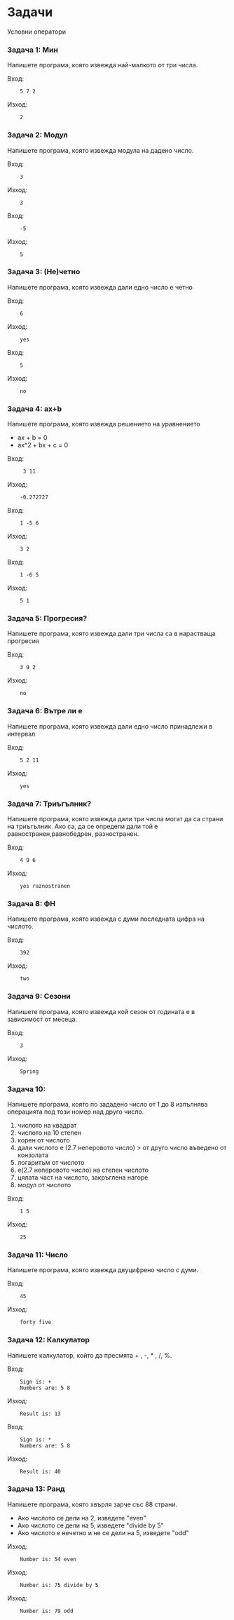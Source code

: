 Задачи
====================

Условни оператори

### Задача 1: Мин
Напишете програма, която извежда най-малкото от три числа.

Вход:
```
    5 7 2
```

Изход:
```
    2
```

### Задача 2: Модул
Напишете програма, която извежда модула на дадено число.

Вход:
```
    3
```
Изход:
```
    3
```

Вход:
```
    -5
```
Изход:
```
    5
```

### Задача 3: (Не)четно
Напишете програма, която извежда дали едно число е четно

Вход:
```
    6
```
Изход:
```
    yes
```

Вход:
```
    5
```
Изход:
```
    no
```


### Задача 4: ax+b
Напишете програма, която извежда решението на уравнението
* аx + b = 0
* ax^2 + bx + c = 0

Вход:
```
     3 11
```
Изход:
```
    -0.272727
```

Вход:
```
    1 -5 6
```
Изход:
```
    3 2
```

Вход:
```
    1 -6 5
```
Изход:
```
    5 1
```


### Задача 5: Прогресия?
Напишете програма, която извежда дали три числа са в нарастваща прогресия

Вход:
```
    3 9 2
```
Изход:
```
    no
```

### Задача 6: Вътре ли е
Напишете програма, която извежда дали едно число принадлежи в интервал

Вход:
```
    5 2 11
```
Изход:
```
    yes
```

### Задача 7: Триъгълник?
Напишете програма, която извежда дали три числа могат да са страни на триъгълник. Ако са, да се определи дали той е равностранен,равнобедрен, разностранен.

Вход:
```
    4 9 6
```
Изход:
```
    yes raznostranen
```


### Задача 8: ФН
Напишете програма, която извежда с думи последната цифра на числото.

Вход:
```
    392
```
Изход:
```
    two
```

### Задача 9: Сезони
Напишете програма, която извежда кой сезон от годината е в зависимост от месеца.

Вход:
```
    3
```
Изход:
```
    Spring
```

### Задача 10:
Напишете програма, която по зададено число от 1 до 8  изпълнява операцията под този номер над друго число.

1. числото на квадрат
2. числото на 10 степен
3. корен от числото
4. дали числото е (2.7 неперовото число) > от друго число въведено от конзолата
5. логаритъм от числото
6. е(2.7 неперовото число) на степен числото
7. цялата част на числото, закръглена нагоре
8. модул от числото

Вход:
```
    1 5
```
Изход:
```
    25
```


### Задача 11: Число
Напишете програма, която извежда двуцифрено число с думи.

Вход:
```
    45
```
Изход:
```
    forty five
```

### Задача 12: Калкулатор
Напишете калкулатор, който да пресмята + , -, * , /, %.

Вход:
```
    Sign is: +
    Numbers are: 5 8
```
Изход:
```
    Result is: 13
```

Вход:
```
    Sign is: * 
    Numbers are: 5 8 
```
Изход:
```
    Result is: 40
```


### Задача 13: Ранд
Напишете програма, която хвърля зарче със 88 страни.
* Ако числото се дели на 2, изведете "even"
* Ако числото се дели на 5, изведете "divide by 5"
* Ако числото е нечетно и не се дели на 5, изведете "odd"


Изход:
```
    Number is: 54 even
```

Изход:
```
    Number is: 75 divide by 5
```

Изход:
```
    Number is: 79 odd
```